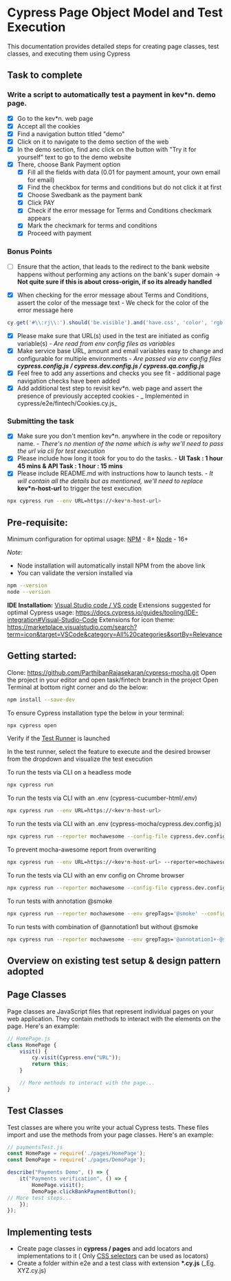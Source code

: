# Cypress Page Object Model and Test Execution

This documentation provides detailed steps for creating page classes, test classes, and executing them using Cypress

## Task to complete

### Write a script to automatically test a payment in kev*n. demo page.

- [x] Go to the kev*n. web page
- [x] Accept all the cookies
- [x] Find a navigation button titled "demo"
- [x] Click on it to navigate to the demo section of the web
- [x] In the demo section, find anc click on the button with "Try it for yourself" text to go to the demo website
- [x] There, choose Bank Payment option
    - [x] Fill all the fields with data (0.01 for payment amount, your own email for email)
    - [x] Find the checkbox for terms and conditions but do not click it at first
    - [x] Choose Swedbank as the payment bank
    - [x] Click PAY
    - [x] Check if the error message for Terms and Conditions checkmark appears
    - [x] Mark the checkmark for terms and conditions
    - [x] Proceed with payment

### Bonus Points

- [ ] Ensure that the action, that leads to the redirect to the bank website happens without performing any actions on the
bank's super domain -> **Not quite sure if this is about cross-origin, if so its already handled**

- [x] When checking for the error message about Terms and Conditions, assert the color of the message text - We check
  for the color of the error message here

````javascript
cy.get('#\\:rj\\:').should('be.visible').and('have.css', 'color', 'rgb(255, 59, 48)');
````

- [x] Please make sure that URL(s) used in the test are initiated as config variable(s) - _Are read from env config
  files as variables_
- [x] Make service base URL, amount and email variables easy to change and configurable for multiple environments - _Are
  passed via env config files **cypress.config.js / cypress.dev.config.js / cypress.qa.config.js**_
- [x] Feel free to add any assertions and checks you see fit - additional page navigation checks have been added
- [x] Add additional test step to revisit kev*n. web page and assert the presence of previously accepted cookies - _
  Implemented in cypress/e2e/fintech/Cookies.cy.js_

### Submitting the task

- [x] Make sure you don't mention kev*n. anywhere in the code or repository name. - _There's no mention of the name
  which is why we'll need to pass the url via cli for test execution_
- [x] Please include how long it took for you to do the tasks. - **UI Task : 1 hour 45 mins & API Task : 1 hour : 15
  mins**
- [x] Please include README.md with instructions how to launch tests. - _It will contain all the details but as
  mentioned, we'll need to replace_ **kev*n-host-url** to trigger the test execution

```bash
npx cypress run --env URL=https://<kev*n-host-url>
```

## Pre-requisite:

Minimum configuration for optimal usage:
[NPM](https://www.npmjs.com) - 8+
[Node](https://nodejs.org/en/download/) - 16+

_Note:_

- Node installation will automatically install NPM from the above link
- You can validate the version installed via

```bash
npm --version
node --version
```

**IDE Installation:** [Visual Studio code / VS code](https://code.visualstudio.com)
Extensions suggested for optimal Cypress
usage: https://docs.cypress.io/guides/tooling/IDE-integration#Visual-Studio-Code
Extensions for icon
theme: https://marketplace.visualstudio.com/search?term=icon&target=VSCode&category=All%20categories&sortBy=Relevance

## Getting started:

Clone: https://github.com/ParthibanRajasekaran/cypress-mocha.git
Open the project in your editor and open task/fintech branch in the project
Open Terminal at bottom right corner and do the below:

```bash
npm install --save-dev
```

To ensure Cypress installation type the below in your terminal:

```bash
npx cypress open
```

Verify if the [Test Runner](https://docs.cypress.io/guides/core-concepts/test-runner#Overview) is launched

In the test runner, select the feature to execute and the desired browser from the dropdown and visualize the test
execution

To run the tests via CLI on a headless mode

```bash
npx cypress run
```

To run the tests via CLI with an .env (cypress-cucumber-html/.env)

```bash
npx cypress run --env URL=https://<kev*n-host-url>
```

To run the tests via CLI with an .env (cypress-mocha/cypress.dev.config.js)

```bash
npx cypress run --reporter mochawesome --config-file cypress.dev.config.js
```

To prevent mocha-awesome report from overwriting

```bash
npx cypress run --env URL=https://<kev*n-host-url> --reporter=mochawesome --reporter-options overwrite=false

```

To run the tests via CLI with an env config on Chrome browser

```bash
npx cypress run --reporter mochawesome --config-file cypress.dev.config.js --browser chrome
```

To run tests with annotation @smoke

```bash
npx cypress run --reporter mochawesome --env grepTags='@smoke' --config-file cypress.dev.config.js
```

To run tests with combination of @annotation1 but without @smoke

```bash
npx cypress run --reporter mochawesome --env grepTags='@annotation1+-@smoke' --config-file cypress.dev.config.js
```

## Overview on existing test setup & design pattern adopted

## Page Classes

Page classes are JavaScript files that represent individual pages on your web application. They contain methods to
interact with the elements on the page. Here's an example:

```javascript
// HomePage.js
class HomePage {
    visit() {
        cy.visit(Cypress.env("URL"));
        return this;
    }

    // More methods to interact with the page...
}
```

## Test Classes

Test classes are where you write your actual Cypress tests. These files import and use the methods from your page
classes. Here's an example:

```javascript
// paymentsTest.js
const HomePage = require('./pages/HomePage');
const DemoPage = require('./pages/DemoPage');

describe("Payments Demo", () => {
    it("Payments verification", () => {
        HomePage.visit();
        DemoPage.clickBankPaymentButton();
// More test steps...
    });
}); 
```

## Implementing tests

- Create page classes in **cypress / pages** and add locators and implementations to it (
  Only [CSS selectors](https://saucelabs.com/resources/articles/selenium-tips-css-selectors) can be used as locators)
- Create a folder within e2e and a test class with extension **\*.cy.js** (\_Eg. XYZ.cy.js)

